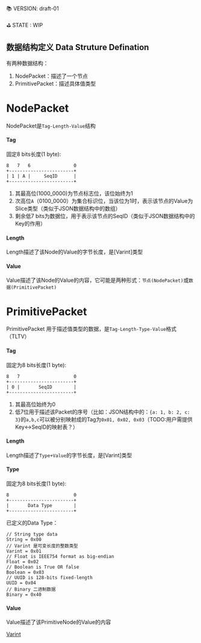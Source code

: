📚 VERSION: draft-01

⛳️ STATE  : WIP

## 数据结构定义 Data Struture Defination 

有两种数据结构：

1. NodePacket：描述了一个节点
1. PrimitivePacket：描述具体值类型

NodePacket
==========

NodePacket是`Tag-Length-Value`结构

#### Tag

固定8 bits长度(1 byte):

```
8   7   6                0
+------------------------+
| 1 | A |     SeqID      |
+------------------------+
```

1. 其最高位(1000_0000)为节点标志位，该位始终为1
1. 次高位`A`（0100_0000）为集合标识位，当该位为1时，表示该节点的Value为Slice类型（类似于JSON数据结构中的数组）
1. 剩余低7 bits为数据位，用于表示该节点的SeqID（类似于JSON数据结构中的Key的作用）

#### Length

Length描述了该Node的Value的字节长度，是[Varint]类型

#### Value

Value描述了该Node的Value的内容，它可能是两种形式：`节点(NodePacket)`或`数据(PrimitivePacket)`


PrimitivePacket
===============

PrimitivePacket 用于描述值类型的数据，是`Tag-Length-Type-Value`格式（TLTV）

#### Tag

固定为8 bits长度(1 byte):

```
8   7                    0
+------------------------+
| 0 |       SeqID        |
+------------------------+
```

1. 其最高位始终为0
1. 低7位用于描述该Packet的序号（比如：JSON结构中的：`{a: 1, b: 2, c: 3}`的`a,b,c`可以被分别映射成的Tag为`0x01, 0x02, 0x03`（TODO:用户需提供Key<->SeqID的映射表？）

#### Length

Length描述了`Type+Value`的字节长度，是[Varint]类型

#### Type

固定为8 bits长度(1 byte):

```
8                        0
+------------------------+
|       Data Type        |
+------------------------+
```

已定义的Data Type：

```
// String type data
String = 0x00
// Varint 是可变长度的整数类型
Varint = 0x01
// Float is IEEE754 format as big-endian
Float = 0x02
// Boolean is True OR false
Boolean = 0x03
// UUID is 128-bits fixed-length
UUID = 0x04
// Binary 二进制数据
Binary = 0x40
```

#### Value

Value描述了该PrimitiveNode的Value的内容

[Varint](SPEC.md#varint)

